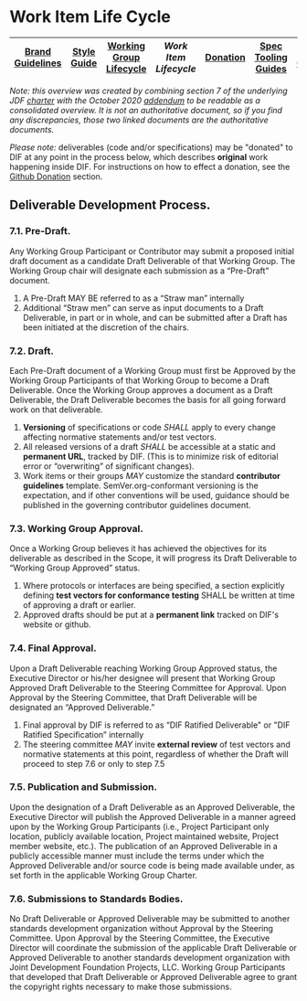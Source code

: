 # Work Item Life Cycle

|[Brand Guidelines](brand-guidelines.md)|[Style Guide](style-guide.md)|[Working Group Lifecycle](working-group-lifecycle.md)|*Work Item Lifecycle*|[Donation](github-donation.md)|[Spec Tooling Guides](spec-tooling-guides.md)|[Code of Conduct](code-of-conduct.md)|
|---|---|---|---|---|---|---|



*Note: this overview was created by combining section 7 of the underlying JDF [charter](https://github.com/decentralized-identity/org/blob/master/Org%20documents/Membership%20agreements/DIF%20Project%20Charter%20_4.0.2.pdf) with the October 2020 [addendum](https://github.com/decentralized-identity/org/blob/master/Org%20documents/Membership%20agreements/Project%20Charter%20Addendum.md) to be readable as a consolidated overview. It is not an authoritative document, so if you find any discrepancies, those two linked documents are the authoritative documents.*

*Please note:* deliverables (code and/or specifications) may be "donated" to DIF at any point in the process below, which describes **original** work happening inside DIF.  For instructions on how to effect a donation, see the [Github Donation](github-donation.md) section.

## Deliverable Development Process.

### 7.1. **Pre-Draft**. 

Any Working Group Participant or Contributor may submit a proposed initial draft document as a candidate Draft Deliverable of that Working Group. The Working Group chair will designate each submission as a “Pre-Draft” document.
1. A Pre-Draft MAY BE referred to as a “Straw man” internally
2. Additional “Straw men” can serve as input documents to a Draft Deliverable, in part or in whole, and can be submitted after a Draft has been initiated at the discretion of the chairs.

### 7.2. **Draft**. 
Each Pre-Draft document of a Working Group must first be Approved by the Working Group Participants of that Working Group to become a Draft Deliverable. Once the Working Group approves a document as a Draft Deliverable, the Draft Deliverable becomes the basis for all going forward work on that deliverable.

1. **Versioning** of specifications or code *SHALL* apply to every change affecting normative statements and/or test vectors.
2. All released versions of a draft *SHALL* be accessible at a static and **permanent URL**, tracked by DIF. (This is to minimize risk of editorial error or “overwriting” of significant changes).
3. Work items or their groups *MAY* customize the standard **contributor guidelines** template. SemVer.org-conformant versioning is the expectation, and if other conventions will be used, guidance should be published in the governing contributor guidelines document.

### 7.3. **Working Group Approval**.
Once a Working Group believes it has achieved the objectives for its deliverable as described in the Scope, it will progress its Draft Deliverable to “Working Group Approved” status.
1. Where protocols or interfaces are being specified, a section explicitly defining **test vectors for conformance testing** SHALL be written at time of approving a draft or earlier.
2. Approved drafts should be put at a **permanent link** tracked on DIF's website or github.

### 7.4. **Final Approval**.
Upon a Draft Deliverable reaching Working Group Approved status, the Executive Director or his/her designee will present that Working Group Approved Draft Deliverable to the Steering Committee for Approval. Upon Approval by the Steering Committee, that Draft Deliverable will be designated an “Approved Deliverable.”
1. Final approval by DIF is referred to as “DIF Ratified Deliverable" or "DIF Ratified Specification” internally
2. The steering committee *MAY* invite **external review** of test vectors and normative statements at this point, regardless of whether the Draft will proceed to step 7.6 or only to step 7.5

### 7.5. **Publication and Submission**.
Upon the designation of a Draft Deliverable as an Approved Deliverable, the Executive Director will publish the Approved Deliverable in a manner agreed upon by the Working Group Participants (i.e., Project Participant only location, publicly available location, Project maintained website, Project member website, etc.). The publication of an Approved Deliverable in a publicly accessible manner must include the terms under which the Approved Deliverable and/or source code is being made available under, as set forth in the applicable Working Group Charter.

### 7.6. **Submissions to Standards Bodies**.
No Draft Deliverable or Approved Deliverable may be submitted to another standards development organization without Approval by the Steering Committee. Upon Approval by the Steering Committee, the Executive Director will coordinate the submission of the applicable Draft Deliverable or Approved Deliverable to another
standards development organization with Joint Development Foundation Projects, LLC. Working Group Participants that developed that Draft Deliverable or Approved Deliverable agree to grant the copyright rights necessary to make those submissions.

